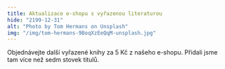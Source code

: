```yaml
---
title: Aktualizace e-shopu s vyřazenou literaturou
hide: "2199-12-31"
alt: "Photo by Tom Hermans on Unsplash"
img: "/img/tom-hermans-9BoqXzEeQqM-unsplash.jpg"
---
```


Objednávejte další vyřazené knihy za 5 Kč z našeho e-shopu. Přidali jsme tam více než sedm stovek titulů.
